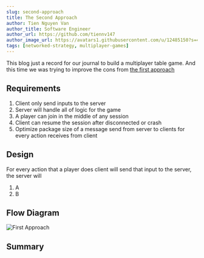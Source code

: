 ```yaml
---
slug: second-approach
title: The Second Approach
author: Tien Nguyen Van
author_title: Software Engineer
author_url: https://github.com/tiennv147
author_image_url: https://avatars1.githubusercontent.com/u/12485150?s=460
tags: [networked-strategy, multiplayer-games]
---
```


This blog just a record for our journal to build a multiplayer table game.
And this time we was trying to improve the cons from [the first approach](first-approach)

## Requirements
1. Client only send inputs to the server
2. Server will handle all of logic for the game
3. A player can join in the middle of any session
4. Client can resume the session after disconnected or crash
5. Optimize package size of a message send from server to clients for every action receives from client

## Design
For every action that a player does client will send that input to the server, the server will 
1. A
2. B

## Flow Diagram
![First Approach](/img/blog/first-approach.svg)

## Summary
